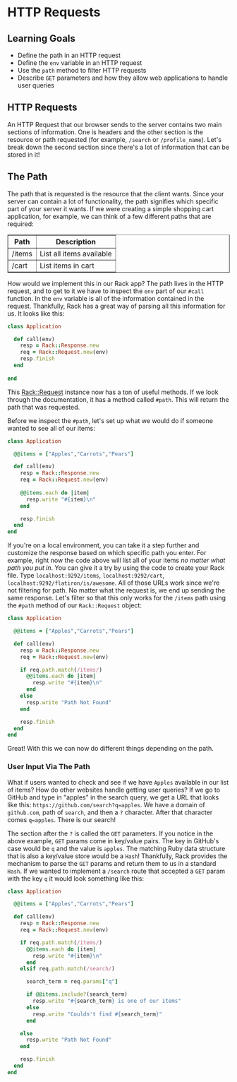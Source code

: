 # HTTP Requests

## Learning Goals

- Define the path in an HTTP request
- Define the `env` variable in an HTTP request
- Use the `path` method to filter HTTP requests
- Describe `GET` parameters and how they allow web applications to handle user queries

## HTTP Requests

An HTTP Request that our browser sends to the server contains two main sections of information. One is headers and the other section is the resource or path requested (for example, `/search` or `/profile_name`). Let's break down the second section since there's a lot of information that can be stored in it! 

## The Path

The path that is requested is the resource that the client wants. Since your server can contain a lot of functionality, the path signifies which specific part of your server it wants. If we were creating a simple shopping cart application, for example, we can think of a few different paths that are required:

<table border="1" cellpadding="4" cellspacing="0">
  <tr>
    <th>Path</th>
    <th>Description</th>
  </tr>
  
  <tr>
    <td>/items</td>
    <td>List all items available</td>
  </tr>
  <tr>
    <td>/cart</td>
    <td>List items in cart</td>
  </tr>
</table>

How would we implement this in our Rack app? The path lives in the HTTP request, and to get to it we have to inspect the `env` part of our `#call` function. In the `env` variable is all of the information contained in the request. Thankfully, Rack has a great way of parsing all this information for us. It looks like this:

```ruby
class Application

  def call(env)
    resp = Rack::Response.new
    req = Rack::Request.new(env)
    resp.finish
  end
  
end
```

This [Rack::Request](http://www.rubydoc.info/gems/rack/Rack/Request) instance now has a ton of useful methods. If we look through the documentation, it has a method called `#path`. This will return the path that was requested. 

Before we inspect the `#path`, let's set up what we would do if someone wanted to see all of our items:

```ruby
class Application

  @@items = ["Apples","Carrots","Pears"]

  def call(env)
    resp = Rack::Response.new
    req = Rack::Request.new(env)
    
    @@items.each do |item|
      resp.write "#{item}\n"
    end

    resp.finish
  end
end
```

If you're on a local environment, you can take it a step further and customize the response based on which specific path you enter. For example, right now the code above will list all of your items *no matter what path you put in*. You can give it a try by using the code to create your Rack file. Type `localhost:9292/items`, `localhost:9292/cart`, `localhost:9292/flatiron/is/awesome`. All of those URLs work since we're not filtering for path. No matter what the request is, we end up sending the same response. Let's filter so that this only works for the `/items` path using the `#path` method of our `Rack::Request` object:

```ruby
class Application

  @@items = ["Apples","Carrots","Pears"]

  def call(env)
    resp = Rack::Response.new
    req = Rack::Request.new(env)

    if req.path.match(/items/)
      @@items.each do |item|
        resp.write "#{item}\n"
      end
    else
      resp.write "Path Not Found"
    end

    resp.finish
  end
end
```

Great! With this we can now do different things depending on the path.

### User Input Via The Path

What if users wanted to check and see if we have `Apples` available in our list of items? How do other websites handle getting user queries? If we go to GitHub and type in "apples" in the search query, we get a URL that looks like this: `https://github.com/search?q=apples`. We have a domain of `github.com`, path of `search`, and then a `?` character. After that character comes `q=apples`. There is our search! 

The section after the `?` is called the `GET` parameters. If you notice in the above example, `GET` params come in key/value pairs. The key in GitHub's case would be `q` and the value is `apples`. The matching Ruby data structure that is also a key/value store would be a `Hash`! Thankfully, Rack provides the mechanism to parse the `GET` params and return them to us in a standard `Hash`. If we wanted to implement a `/search` route that accepted a `GET` param with the key `q` it would look something like this:


```ruby
class Application

  @@items = ["Apples","Carrots","Pears"]

  def call(env)
    resp = Rack::Response.new
    req = Rack::Request.new(env)

    if req.path.match(/items/)
      @@items.each do |item|
        resp.write "#{item}\n"
      end
    elsif req.path.match(/search/)

      search_term = req.params["q"]

      if @@items.include?(search_term)
        resp.write "#{search_term} is one of our items"
      else
        resp.write "Couldn't find #{search_term}"
      end

    else
      resp.write "Path Not Found"
    end

    resp.finish
  end
end
```
